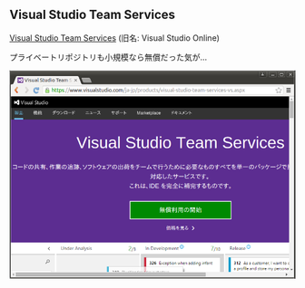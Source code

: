 ## Visual Studio Team Services
[Visual Studio Team Services](https://www.visualstudio.com/ja-jp/products/visual-studio-team-services-vs.aspx) (旧名: Visual Studio Online)

プライベートリポジトリも小規模なら無償だった気が...

![Visual Studio Team Services](./resources/vsts.png)
